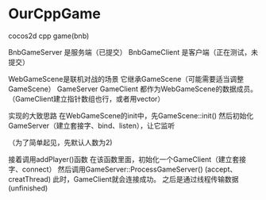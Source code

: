 # OurCppGame
cocos2d cpp game(bnb)

BnbGameServer 是服务端（已提交）
BnbGameClient 是客户端（正在测试，未提交）

WebGameScene是联机对战的场景
它继承GameScene（可能需要适当调整GameScene）
GameServer GameClient 都作为WebGameScene的数据成员。（GameClient建立指针数组也行，或者用vector）


实现的大致思路
在WebGameScene的init中，先GameScene::init()
然后初始化GameServer（建立套接字、bind、listen），让它监听

（为了简单起见，先默认人数为2)

接着调用addPlayer()函数
在该函数里面，初始化一个GameClient（建立套接字、connect）
然后调用GameServer::ProcessGameServer()  (accept、creatThread)
此时，GameClient就会连接成功。
之后是通过线程传输数据(unfinished)
